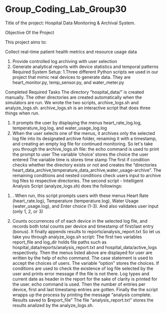 # Group_Coding_Lab_Group30
Title of the project: Hospital Data Monitoring & Archival System.

Objective Of the Project

This project aims to:

Collect real-time patient health metrics and resource usage data
1. Provide controlled log archiving with user selection
2. Generate analytical reports with device statistics and temporal patterns
Required System Setup:
1.Three different Python scripts we used in our project that mimic real devices to generate data. They are heart_monitor.py, temp_sensor.py, and water_meter.py

Completed Required Tasks
The directory “hospital_data/” is created manually. The other directories are created automatically when the simulators are run.
We wrote the two scripts,  archive_logs.sh and analyze_logs.sh. 
archive_logs.sh is an interactive script that does three things when run. 
1. It prompts the user by displaying the menus heart_rate_log.log, temperature_log.log, and water_usage_log.log
2. When the user selects one of the menus, it archives only the selected log file into its designated archive folder, renaming it with a timestamp, and creating an empty log file for continued monitoring. 
So let's take you through the archive_logs.sh file:
the echo command is used to print the prompt to user
The variable ‘choice’ stores the choice the user entered
The variable time is stores time stamp
The first if condition checks whether the directory exists or not and creates the “directories heart_data_archive,temperature_data_archive,water_usage-archive”.
The remaining conditions and nested conditions check users input to  archive log files to respective directories.
The second script  - Intelligent Analysis Script (analyze_logs.sh) does the followings:
1) . When run, this script prompts users with these menus Heart Rate (heart_rate.log), Temperature (temperature.log), Water Usage (water_usage.log), and Enter choice (1-3). And also validates user input (only 1, 2, or 3)
2. Counts occurrences of of each device in the selected log file, and records both total counts per device and timestamp of first/last entry (bonus). It finally appends results to reports/analysis_report.txt
So let us take you through analyze_logs.sh script:
The first two variables report_file and log_dir holds file paths such as hospital_data/reports/analysis_report.txt and hospital_data/active_logs respectively.
Then the menus listed above are displayed for user are written by the help of echo command.
The case statement is used to accept the choices of users. The variable “option” stores the choices.
If conditions are used to check the existence of log file selected by the user and prints error message if the file is not there.
Log types and current date as header in the report for the sake of clarity is printed for the user. echo command is used.
Then the number of entries per device, first and last timestamp entries are gotten. Finally the the script wrapps up the process by printing the message  “analysis complete. Results saved to $report_file”
The file “analysis_report.txt”  stores the results analized by the analyze_logs.sh. 


